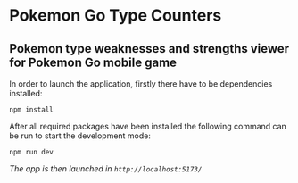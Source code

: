 # Pokemon Go Type Counters

## Pokemon type weaknesses and strengths viewer for Pokemon Go mobile game

In order to launch the application, firstly there have to be dependencies installed:
```console
npm install
```

After all required packages have been installed the following command can be run to start the development mode:
```console
npm run dev
```

*The app is then launched in `http://localhost:5173/`*
